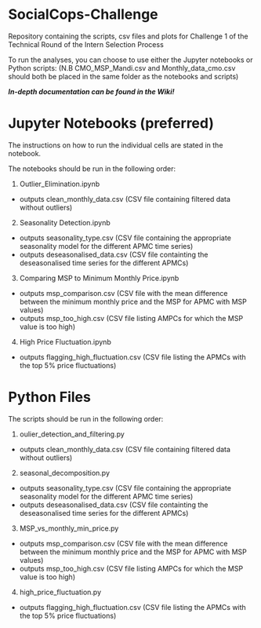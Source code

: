 # SocialCops-Challenge
Repository containing the scripts, csv files and plots for Challenge 1 of the Technical Round of the Intern Selection Process


To run the analyses, you can choose to use either the Jupyter notebooks or Python scripts:
(N.B CMO_MSP_Mandi.csv and Monthly_data_cmo.csv should both be placed in the same folder as the notebooks and scripts)

***In-depth documentation can be found in the Wiki!***

# Jupyter Notebooks (preferred) #

The instructions on how to run the individual cells are stated in the notebook. 

The notebooks should be run in the following order:

1. Outlier_Elimination.ipynb  
  * outputs clean_monthly_data.csv (CSV file containing filtered data without outliers)

2. Seasonality Detection.ipynb 
  * outputs seasonality_type.csv (CSV file containing the appropriate seasonality model for the different APMC time series)
  * outputs deseasonalised_data.csv (CSV file containting the deseasonalised time series for the different APMCs)

3. Comparing MSP to Minimum Monthly Price.ipynb 
  * outputs msp_comparison.csv (CSV file with the mean difference between the minimum monthly price and the MSP for APMC with MSP values) 
  * outputs msp_too_high.csv (CSV file listing AMPCs for which the MSP value is too high)
  
4. High Price Fluctuation.ipynb
  * outputs flagging_high_fluctuation.csv (CSV file listing the APMCs with the top 5% price fluctuations)
  
 # Python Files #

The scripts should be run in the following order:

1. oulier_detection_and_filtering.py  
  * outputs clean_monthly_data.csv (CSV file containing filtered data without outliers)

2. seasonal_decomposition.py 
  * outputs seasonality_type.csv (CSV file containing the appropriate seasonality model for the different APMC time series)
  * outputs deseasonalised_data.csv (CSV file containting the deseasonalised time series for the different APMCs)

3. MSP_vs_monthly_min_price.py 
  * outputs msp_comparison.csv (CSV file with the mean difference between the minimum monthly price and the MSP for APMC with MSP values) 
  * outputs msp_too_high.csv (CSV file listing AMPCs for which the MSP value is too high)
  
4. high_price_fluctuation.py
  * outputs flagging_high_fluctuation.csv (CSV file listing the APMCs with the top 5% price fluctuations)
  
  

